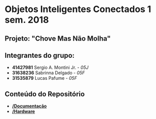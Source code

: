 # Objetos Inteligentes Conectados 1 sem. 2018

## Projeto: "Chove Mas Não Molha"

## Integrantes do grupo:

* **41427981**  Sergio A. Montini Jr. - *05J*
* **31638236**  Sabrinna Delgado - *05F*
* **31535879**  Lucas Pafume - *05F*

## Conteúdo do Repositório
* **[/Documentação](/docs/1-visao/index.md)**
* **[/Hardware](/docs/hardware/index.md)**
